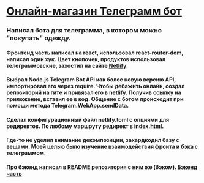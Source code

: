 # [Онлайн-магазин Телеграмм бот](https://t.me/AllInEndTo_bot)

### Написал бота для телеграмма, в котором можно "покупать" одежду.

#### Фронтенд часть написал на react, использовал react-router-dom, написал один хук. Цвет кнопочек, продуктов использовал телеграммовские, захостил на сайте [Netlify](https://www.netlify.com/).

#### Выбрал Node.js Telegram Bot API как более новую версию API, импортировал его через require. Чтобы дебажить онлайн, создал репозиторий на гите и привязал его в netlify. Получив ссылку на приложение, вставил ее в код. Общение с ботом происходит при помощи метода Telegram.WebApp.sendData. 
#### Сделал конфигурационный файл netlify.toml с опциями для редиректов. По любому маршруту редирект в index.html.

#### Где-то не уделил внимание декомпозиции, захардкодил базу с вещами. Моей целью было изучение взаимодействия фронта и бэка с телеграммом.

#### Про бэкенд написал в README репозитория с ним же (бэком). [Бэкенд часть](https://github.com/AllInEndTo/tg-bot-app-backend)